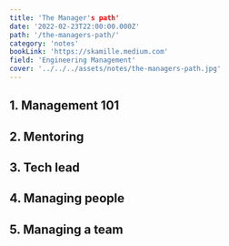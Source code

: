```yaml
---
title: 'The Manager's path'
date: '2022-02-23T22:00:00.000Z'
path: '/the-managers-path/'
category: 'notes'
bookLink: 'https://skamille.medium.com'
field: 'Engineering Management'
cover: '../../../assets/notes/the-managers-path.jpg'
---
```


## 1. Management 101

## 2. Mentoring

## 3. Tech lead

## 4. Managing people

## 5. Managing a team

